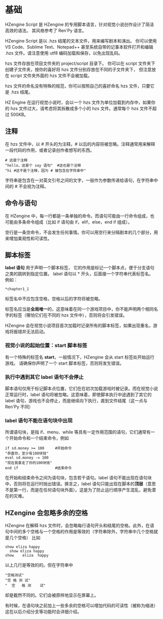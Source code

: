 # 基础

HZengine Script 是 HZengine 的专用脚本语言，针对视觉小说创作设计了简洁高效的语法。 其风格参考了 Ren'Py 语言。

HZengine Script 是以 .hzs 结尾的文本文件，用来编写剧本和演出。 你可以使用 VS Code、Sublime Text、Notepad++ 甚至系统自带的记事本软件打开和编辑 .hzs 文件。请注意使用 utf8 编码加载和保存，以免出现乱码。

hzs 文件存放在项目文件夹的 project/script 目录下。 你可以在 script 文件夹下创建子文件夹，按你的喜好将 hzs 文件分别存放在不同的子文件夹下， 但注意放在 script 文件夹外面的 hzs 文件不会被加载。

hzs 文件的命名没有特殊的规范，你可以按照自己的喜好命名 hzs 文件，只要它是 .hzs 结尾。

HZ Engine 在运行视觉小说时，会以一个 hzs 文件为单位加载到内存中，如果你的 hzs 文件过大，请考虑将其拆散成多个小的 hzs 文件。通常每个 hzs 文件不超过 500KB。

## 注释

在 hzs 文件中，以 # 开头的为注释。# 以后的内容将被忽略。注释通常用来解释一段代码的作用，或者记录创作者想写的东西。

```renpy
# 这是个注释
"hello，这是个 say 语句"  #这也是个注释
"hi #这不是个注释，因为 # 被包含在字符串中"
```

字符串是包含在一对英文引号之间的文字，一般作为参数传递给语句，在字符串中间的 # 不会视为注释。

## 命令与语句

在 HZengine 中，每一行都是一条单独的命令。而语句可能由一行命令组成，也可能由多条命令组成（比如 if 语句由 if，elif，else，end if 组成）。

空行是一条空命令，不会发生任何事情。你可以用空行来分隔剧本的几个部分，用来增加美观性和可读性。

## 脚本标签

**label 语句** 用于声明一个脚本标签， 它的作用是标记一个脚本点，便于分支语句之类的跳转到指定位置。 label 语句以 \* 开头，后面接一个字符串代表标签名。 例如：

```renpy
*chapter1_1
```

标签名中不应包含空格，空格以后的字符将被忽略。

标签名应当是**全局唯一**的，这意味着在同一个游戏项目中，你不能声明两个相同名字的标签（哪怕它们在不同的 hzs 文件中），否则将会引发错误。

HZengine 会在视觉小说项目首次加载时记录所有的脚本标签，如果出现重名，游戏将报错并无法启动。

### 视觉小说的起始位置：start 脚本标签

有一个特殊的标签名 **start**，一般情况下，HZengine 会从 start 标签处开始运行游戏。 请确保你声明了一个 start 脚本标签，否则将发生错误。

### 执行中遇到其它 label 语句不会停止

脚本语句仅用于标记脚本点位置，它们在在初次加载游戏时被记录。而在视觉小说正常运行时，label 语句将被忽略。这意味着，即使脚本执行中途遇到了其它的 label 语句，游戏也不会停止，而是继续向下执行，直到文件结尾（这一点与 Ren'Py 不同）

### label 语句不能在语句块中出现

所谓语句块，是指 if、menu、while 等具有一定作用范围的语句，它们通常有一个开始命令和一个结束命令，例如

```renpy
if sd.money >= 100     #开始命令
"恭喜你，至少有100块钱"
eval sd.money -= 100
"现在我拿走了你的100块钱"
end if                 #结束命令
```

在开始和结束命令之间为语句块，包含若干语句。label 语句不能出现在语句块中，否则将在运行时抛出错误。换言之，label 语句只能出现在脚本的**顶层**（意思不是第一行，而是在任何语句块外面）。这是为了防止运行顺序产生混乱，避免潜在的灾难。

## HZengine 会忽略多余的空格

HZengine 在解释 hzs 文件时，会忽略每行语句开头和结尾的空格。此外，在语句中间的多个空格与一个空格的作用是等效的（字符串除外，字符串中几个空格就是几个空格） 比如

```renpy
show eliza happy
  show eliza happy
show    eliza  happy
```

以上几行是等效的的。但在字符串中

```renpy
"空格测试"
"空 格 测 试"
"  空   格 测    试"
```

却是截然不同的。它们会被原样地显示在屏幕上。

有时候，在语句块之前加上一些多余的空格可以增加代码的可读性（被称为缩进）这在以后介绍分支等功能时会详细介绍。
